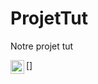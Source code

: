 # ProjetTut
Notre projet tut

[<img align="left" alt="Photo" width="22px" src="https://cdn.discordapp.com/attachments/890861467686023168/893121254897381386/wizard_toad.webp" />]
